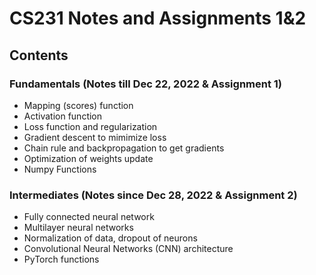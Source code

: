 # CS231 Notes and Assignments 1&2

## Contents
### Fundamentals (Notes till Dec 22, 2022 & Assignment 1)
* Mapping (scores) function 
* Activation function
* Loss function and regularization
* Gradient descent to mimimize loss 
* Chain rule and backpropagation to get gradients
* Optimization of weights update
* Numpy Functions

### Intermediates (Notes since Dec 28, 2022 & Assignment 2)
* Fully connected neural network
* Multilayer neural networks
* Normalization of data, dropout of neurons
* Convolutional Neural Networks (CNN) architecture
* PyTorch functions
